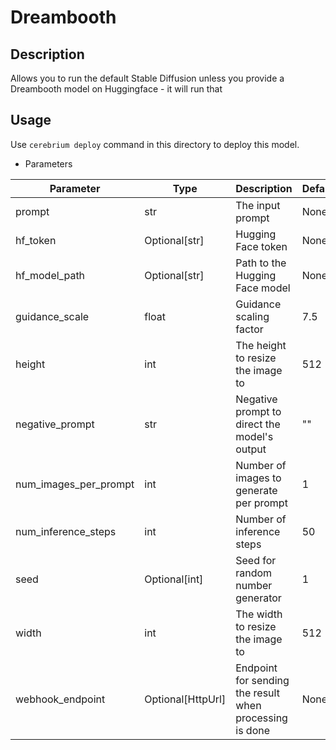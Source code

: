 # Dreambooth

## Description
Allows you to run the default Stable Diffusion unless you provide a Dreambooth
model on Huggingface - it will run that

## Usage
Use `cerebrium deploy` command in this directory to deploy this model.

- Parameters

| Parameter | Type | Description | Default |
| --- | --- | --- | --- |
| prompt | str | The input prompt | None |
| hf_token | Optional[str] | Hugging Face token | None |
| hf_model_path | Optional[str] | Path to the Hugging Face model | None |
| guidance_scale | float | Guidance scaling factor | 7.5 |
| height | int | The height to resize the image to | 512 |
| negative_prompt | str | Negative prompt to direct the model's output | "" |
| num_images_per_prompt | int | Number of images to generate per prompt | 1 |
| num_inference_steps | int | Number of inference steps | 50 |
| seed | Optional[int] | Seed for random number generator | 1 |
| width | int | The width to resize the image to | 512 |
| webhook_endpoint | Optional[HttpUrl] | Endpoint for sending the result when processing is done | None |
